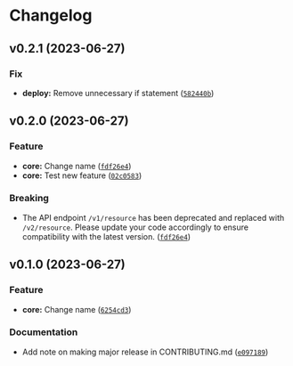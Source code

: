 # Changelog

<!--next-version-placeholder-->

## v0.2.1 (2023-06-27)

### Fix

* **deploy:** Remove unnecessary if statement ([`582440b`](https://github.com/Mustaballer/puterbot/commit/582440b004f269a52d093e33598c4a42a94e8308))

## v0.2.0 (2023-06-27)

### Feature

* **core:** Change name ([`fdf26e4`](https://github.com/Mustaballer/puterbot/commit/fdf26e4f37663d0511dde2388b7f3baf9401b91e))
* **core:** Test new feature ([`02c0583`](https://github.com/Mustaballer/puterbot/commit/02c0583726a4345bcf9795258303d9a8bebdfc89))

### Breaking

* The API endpoint `/v1/resource` has been deprecated and replaced with `/v2/resource`. Please update your code accordingly to ensure compatibility with the latest version. ([`fdf26e4`](https://github.com/Mustaballer/puterbot/commit/fdf26e4f37663d0511dde2388b7f3baf9401b91e))

## v0.1.0 (2023-06-27)

### Feature

* **core:** Change name ([`6254cd3`](https://github.com/Mustaballer/puterbot/commit/6254cd354be34a5d70f0c79e745bb4c8a8712c5a))

### Documentation

* Add note on making major release in CONTRIBUTING.md ([`e097189`](https://github.com/Mustaballer/puterbot/commit/e0971897c9210a614cc65c1e1e69d510bb7a61ed))
